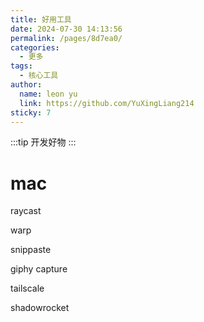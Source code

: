 ```yaml
---
title: 好用工具
date: 2024-07-30 14:13:56
permalink: /pages/8d7ea0/
categories:
  - 更多
tags:
  - 核心工具
author: 
  name: leon yu
  link: https://github.com/YuXingLiang214
sticky: 7
---
```


:::tip
开发好物
:::

# mac

raycast

warp

snippaste

giphy capture

tailscale

shadowrocket
